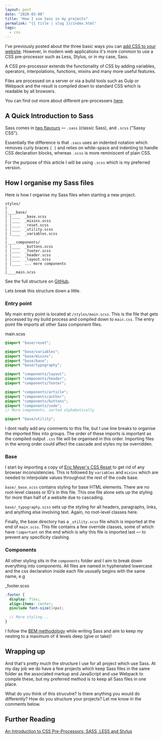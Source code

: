 ```yaml
---
layout: post
date: "2020-03-08"
title: "How I use Sass in my projects"
permalink: "{{ title | slug }}/index.html"
tags:
  - css
---
```


I've previously posted about the three basic ways you can [add CSS to your website](/how-to-add-css). However, in modern web applications it's more common to use a CSS pre-processor such as Less, Stylus, or in my case, Sass.

A CSS pre-processor extends the functionality of CSS by adding variables, operators, interpolations, functions, mixins and many more useful features.

Files are processed on a server or via a build tools such as Gulp or Webpack and the result is compiled down to standard CSS which is readable by all browsers.

You can find out more about different pre-processers [here](https://htmlmag.com/article/an-introduction-to-css-preprocessors-sass-less-stylus).

## A Quick Introduction to Sass

Sass comes in [two flavours](https://sass-lang.com/documentation/syntax) — `.sass` (classic Sass), and `.scss` ("Sassy CSS").

Essentially the difference is that `.sass` uses an indented notation which removes curly braces `{ }` and relies on white-space and indenting to handle CSS declaration blocks, whereas `.scss` is more reminiscent of plain CSS.

For the purpose of this article I will be using `.scss` which is my preferred version.

## How I organise my Sass files

Here is how I organise my Sass files when starting a new project.

```shell
styles/
|
|____base/
| |____  _base.scss
| |____  _mixins.scss
| |____  _reset.scss
| |____  _utility.scss
| |____  _variables.scss
|
|____components/
| |____  _buttons.scss
| |____  _footer.scss
| |____  _header.scss
| |____  _layout.scss
| |____  ... more components
|
|____main.scss
```

See the full structure on [GitHub](https://github.com/ajaykarwal/ajaykarwal.com/tree/master/src/styles).

Lets break this structure down a little.

### Entry point

My main entry point is located at `/styles/main.scss`. This is the file that gets processed by my build process and compiled down to `main.css`. The entry point file imports all other Sass component files.

<div class="file">main.scss</div>

```scss
@import "base/reset";

@import "base/variables";
@import "base/mixins";
@import "base/base";
@import "base/typography";

@import "components/layout";
@import "components/header";
@import "components/footer";

@import "components/article";
@import "components/author";
@import "components/buttons";
@import "components/code";
// More components, sorted alphabetically

@import "base/utility";
```

I dont really add any comments to this file, but I use line breaks to organise the imported files into groups. The order of these imports is important as the compiled output `.css` file will be organised in this order. Importing files in the wrong order could affect the cascade and styles my be overridden.

### Base

I start by importing a copy of [Eric Meyer's CSS Reset](https://meyerweb.com/eric/tools/css/reset/) to get rid of any browser inconsistencies. This is followed by `variables` and `mixins` which are needed to interpolate values throughout the rest of the code base.

`base/_base.scss` contains styling for base HTML elements. There are no root-level classes or ID's in this file. This one file alone sets up the styling for more than half of a website due to cascading.

`base/_typography.scss` sets up the styling for all headers, paragraphs, links, and anything else involving text. Again, no root-level classes here.

Finally, the base directory has a `_utility.scss` file which is imported at the end of `main.scss`. This file contains a few override classes, some of which have `!important` on the end which is why this file is imported last &mdash; to prevent any specificity clashing.

### Components

All other styling sits in the `components` folder and I aim to break down everything into components. All files are named in hyphenated lowercase and the css declaration inside each file ususally begins with the same name, e.g

<div class="file">_footer.scss</div>

```scss
.footer {
  display: flex;
  align-items: center;
  @include font-size(14px);

  // More styling...
}
```

I follow the [BEM methodology](http://getbem.com/) while writing Sass and aim to keep my nesting to a maximum of 4 levels deep (give or take)!

## Wrapping up

And that's pretty much the structure I use for all project which use Sass. At my day job we do have a few projects which keep Sass files in the same folder as the associated markup and JavaScript and use Webpack to compile these, but my preferred method is to keep all Sass files in one place.

What do you think of this strucutre? Is there anything you would do differently? How do you structure your projects? Let me know in the comments below.

## Further Reading

[An Introduction to CSS Pre-Processors: SASS, LESS and Stylus](https://htmlmag.com/article/an-introduction-to-css-preprocessors-sass-less-stylus)
